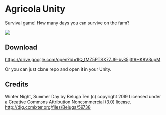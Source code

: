 # Agricola Unity

Survival game! How many days you can survive on the farm?

![](https://i.imgur.com/gQ9P2E8.png)

## Download

https://drive.google.com/open?id=1IQ_fMZ5PTSX7ZJ9-bv35j3t9HK8V3upM

Or you can just clone repo and open it in your Unity.

## Credits

Winter Night, Summer Day by Beluga Ten (c) copyright 2019 Licensed under a Creative Commons Attribution Noncommercial  (3.0) license. http://dig.ccmixter.org/files/Beluga/59738 

